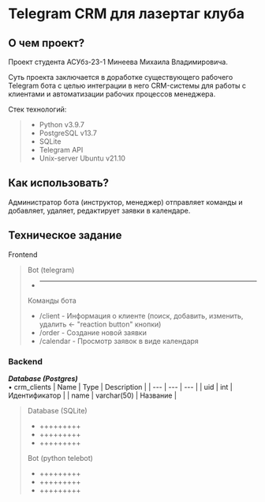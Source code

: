 # Telegram CRM для лазертаг клуба

## О чем проект?
Проект студента АСУбз-23-1 Минеева Михаила Владимировича.

Суть проекта заключается в доработке существующего рабочего Telegram бота с целью интеграции
в него CRM-системы для работы с клиентами и автоматизации рабочих процессов менеджера.

Стек технологий:
> - Python v3.9.7
> - PostgreSQL v13.7
> - SQLite
> - Telegram API
> - Unix-server Ubuntu v21.10

## Как использовать?
Администратор бота (инструктор, менеджер) отправляет команды и добавляет, удаляет, редактирует заявки в календаре.


## Техническое задание
Frontend 
> Bot (telegram)
> - ***
>
> Команды бота
> - /client - Информация о клиенте (поиск, добавить, изменить, удалить <- "reaction button" кнопки)
> - /order - Создание новой заявки
> - /calendar - Просмотр заявок в виде календаря


### Backend  
***Database (Postgres)***  
• crm_clients
| Name | Type | Description |
| --- | --- | --- |
| uid | int | Идентификатор |
| name | varchar(50) | Название |

> Database (SQLite)
> - +++++++++
> - +++++++++
> - +++++++++
> 
> Bot (python telebot)
> - +++++++++
> - +++++++++
> - +++++++++

 
